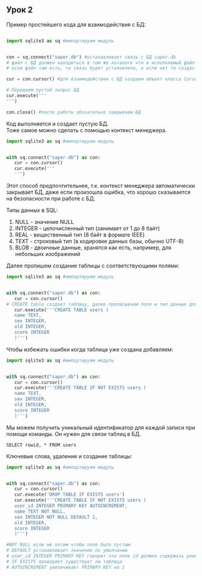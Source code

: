 ## Урок 2


Пример простейшего кода для взаимодействия с БД:
```python

import sqlite3 as sq #импортируем модуль


con = sq.connect("saper.db") #устанавливает связь с БД saper.db
# файл с БД должен находиться в том же каталоге что и исполняемый файл на питоне
# если файл там есть, то связь будет установлена, а если нет то создаст новую БД

cur = con.cursor() #для взаимодействия с БД создаем объект класса Cursor

# Передаем пустой запрос БД
cur.execute('''
''')

con.close() #после работы обязательно закрываем БД
```  

Код выполняется и создает пустую БД.  
Тоже самое можно сделать с помощью контекст менеджера.  
```python
import sqlite3 as sq #импортируем модуль


with sq.connect("saper.db") as con:
   cur = con.cursor()
   cur.execute('''
   ''')
```  

Этот способ предпочтительнее, т.к. контекст менеджера автоматически закрывает БД, даже если произошла ошибка, что хорошо сказывается на безопасности при работе с БД.  


Типы данных в SQL:  
1. NULL - значение NULL  
2. INTEGER - целочисленный тип (занимает от 1 до 8 байт)  
3. REAL - вещественный тип (8 байт в формате IEEE)  
4. TEXT - строковый тип (в кодировке данных базы, обычно UTF-8)  
5. BLOB - двоичные данные, хранятся как есть, например, для небольших изображений  

Далее пропишем создание таблицы с соответствующими полями:  
```python
import sqlite3 as sq #импортируем модуль


with sq.connect("saper.db") as con:
   cur = con.cursor()
# CREATE table создает таблицу, далее прописываем поля и тип данных для них
   cur.execute('''CREATE TABLE users (
   name TEXT,
   sex INTEGER,
   old INTEGER,
   score INTEGER
   )''')
```  

Чтобы избежать ошибки когда таблица уже создана добавляем:  
```python
import sqlite3 as sq #импортируем модуль


with sq.connect("saper.db") as con:
   cur = con.cursor()
   cur.execute('''CREATE TABLE IF NOT EXISTS users (
   name TEXT,
   sex INTEGER,
   old INTEGER,
   score INTEGER
   )''')
```  

Мы можем получить уникальный идентификатор для каждой записи при помощи команды. Он нужен для связи таблиц в БД.
```SQLite
SELECT rowid, * FROM users
```  

Ключевые слова, удаление и создание таблицы:  

```python
import sqlite3 as sq #импортируем модуль


with sq.connect("saper.db") as con:
   cur = con.cursor()
   cur.execute('DROP TABLE IF EXISTS users')
   cur.execute('''CREATE TABLE IF NOT EXISTS users (
   user_id INTEGER PRIMARY KEY AUTOINCREMENT,
   name TEXT NOT NULL, 
   sex INTEGER NOT NULL DEFAULT 1,
   old INTEGER,
   score INTEGER
   )''')

#NOT NULL если не хотим чтобы поле было пустым
# DEFAULT устанавливает значение по умолчанию
# user_id INTEGER PRIMARY KEY говорит что поле id должно содержать уникальное значение
# IF EXISTS проверяет существует ли таблица
# AUTOINCREMENT увеличивает PRIMARY KEY на 1
```
